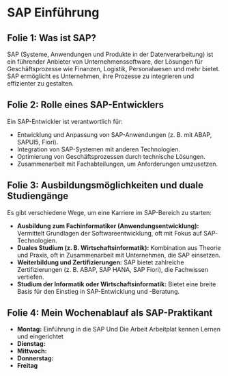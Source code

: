 # SAP Einführung

## Folie 1: Was ist SAP?
SAP (Systeme, Anwendungen und Produkte in der Datenverarbeitung) ist ein führender Anbieter von Unternehmenssoftware, der Lösungen für Geschäftsprozesse wie Finanzen, Logistik, Personalwesen und mehr bietet. SAP ermöglicht es Unternehmen, ihre Prozesse zu integrieren und effizienter zu gestalten.

## Folie 2: Rolle eines SAP-Entwicklers
Ein SAP-Entwickler ist verantwortlich für:
- Entwicklung und Anpassung von SAP-Anwendungen (z. B. mit ABAP, SAPUI5, Fiori).
- Integration von SAP-Systemen mit anderen Technologien.
- Optimierung von Geschäftsprozessen durch technische Lösungen.
- Zusammenarbeit mit Fachabteilungen, um Anforderungen umzusetzen.

## Folie 3: Ausbildungsmöglichkeiten und duale Studiengänge
Es gibt verschiedene Wege, um eine Karriere im SAP-Bereich zu starten:
- **Ausbildung zum Fachinformatiker (Anwendungsentwicklung):** Vermittelt Grundlagen der Softwareentwicklung, oft mit Fokus auf SAP-Technologien.
- **Duales Studium (z. B. Wirtschaftsinformatik):** Kombination aus Theorie und Praxis, oft in Zusammenarbeit mit Unternehmen, die SAP einsetzen.
- **Weiterbildung und Zertifizierungen:** SAP bietet zahlreiche Zertifizierungen (z. B. ABAP, SAP HANA, SAP Fiori), die Fachwissen vertiefen.
- **Studium der Informatik oder Wirtschaftsinformatik:** Bietet eine breite Basis für den Einstieg in SAP-Entwicklung und -Beratung.

## Folie 4: Mein Wochenablauf als SAP-Praktikant
- **Montag:** Einführung in die SAP Und Die Arbeit Arbeitplat kennen Lernen und eingerichtet    
- **Dienstag:** 
- **Mittwoch:** 
- **Donnerstag:** 
- **Freitag** 
